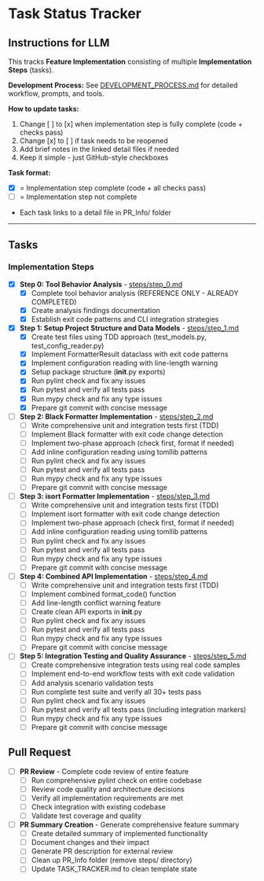 # Task Status Tracker

## Instructions for LLM

This tracks **Feature Implementation** consisting of multiple **Implementation Steps** (tasks).

**Development Process:** See [DEVELOPMENT_PROCESS.md](./DEVELOPMENT_PROCESS.md) for detailed workflow, prompts, and tools.

**How to update tasks:**
1. Change [ ] to [x] when implementation step is fully complete (code + checks pass)
2. Change [x] to [ ] if task needs to be reopened
3. Add brief notes in the linked detail files if needed
4. Keep it simple - just GitHub-style checkboxes

**Task format:**
- [x] = Implementation step complete (code + all checks pass)
- [ ] = Implementation step not complete
- Each task links to a detail file in PR_Info/ folder

---

## Tasks

### Implementation Steps

- [x] **Step 0: Tool Behavior Analysis** - [steps/step_0.md](steps/step_0.md)
  - [x] Complete tool behavior analysis (REFERENCE ONLY - ALREADY COMPLETED)
  - [x] Create analysis findings documentation
  - [x] Establish exit code patterns and CLI integration strategies

- [x] **Step 1: Setup Project Structure and Data Models** - [steps/step_1.md](steps/step_1.md)
  - [x] Create test files using TDD approach (test_models.py, test_config_reader.py)
  - [x] Implement FormatterResult dataclass with exit code patterns
  - [x] Implement configuration reading with line-length warning
  - [x] Setup package structure (__init__.py exports)
  - [x] Run pylint check and fix any issues
  - [x] Run pytest and verify all tests pass
  - [x] Run mypy check and fix any type issues
  - [x] Prepare git commit with concise message

- [ ] **Step 2: Black Formatter Implementation** - [steps/step_2.md](steps/step_2.md)
  - [ ] Write comprehensive unit and integration tests first (TDD)
  - [ ] Implement Black formatter with exit code change detection
  - [ ] Implement two-phase approach (check first, format if needed)
  - [ ] Add inline configuration reading using tomllib patterns
  - [ ] Run pylint check and fix any issues
  - [ ] Run pytest and verify all tests pass
  - [ ] Run mypy check and fix any type issues
  - [ ] Prepare git commit with concise message

- [ ] **Step 3: isort Formatter Implementation** - [steps/step_3.md](steps/step_3.md)
  - [ ] Write comprehensive unit and integration tests first (TDD)
  - [ ] Implement isort formatter with exit code change detection
  - [ ] Implement two-phase approach (check first, format if needed)
  - [ ] Add inline configuration reading using tomllib patterns
  - [ ] Run pylint check and fix any issues
  - [ ] Run pytest and verify all tests pass
  - [ ] Run mypy check and fix any type issues
  - [ ] Prepare git commit with concise message

- [ ] **Step 4: Combined API Implementation** - [steps/step_4.md](steps/step_4.md)
  - [ ] Write comprehensive unit and integration tests first (TDD)
  - [ ] Implement combined format_code() function
  - [ ] Add line-length conflict warning feature
  - [ ] Create clean API exports in __init__.py
  - [ ] Run pylint check and fix any issues
  - [ ] Run pytest and verify all tests pass
  - [ ] Run mypy check and fix any type issues
  - [ ] Prepare git commit with concise message

- [ ] **Step 5: Integration Testing and Quality Assurance** - [steps/step_5.md](steps/step_5.md)
  - [ ] Create comprehensive integration tests using real code samples
  - [ ] Implement end-to-end workflow tests with exit code validation
  - [ ] Add analysis scenario validation tests
  - [ ] Run complete test suite and verify all 30+ tests pass
  - [ ] Run pylint check and fix any issues
  - [ ] Run pytest and verify all tests pass (including integration markers)
  - [ ] Run mypy check and fix any type issues
  - [ ] Prepare git commit with concise message

## Pull Request

- [ ] **PR Review** - Complete code review of entire feature
  - [ ] Run comprehensive pylint check on entire codebase
  - [ ] Review code quality and architecture decisions
  - [ ] Verify all implementation requirements are met
  - [ ] Check integration with existing codebase
  - [ ] Validate test coverage and quality

- [ ] **PR Summary Creation** - Generate comprehensive feature summary
  - [ ] Create detailed summary of implemented functionality
  - [ ] Document changes and their impact
  - [ ] Generate PR description for external review
  - [ ] Clean up PR_Info folder (remove steps/ directory)
  - [ ] Update TASK_TRACKER.md to clean template state
